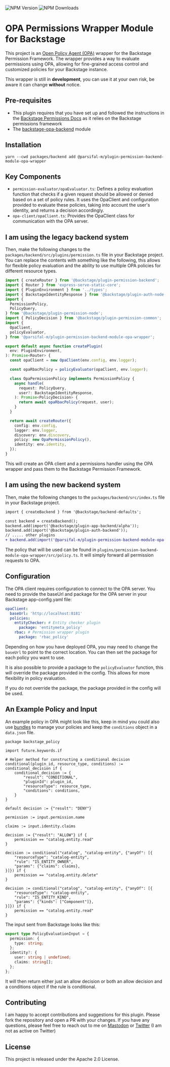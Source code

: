 ![NPM Version](https://img.shields.io/npm/v/%40parsifal-m%2Fplugin-permission-backend-module-opa-wrapper) ![NPM Downloads](https://img.shields.io/npm/dw/%40parsifal-m%2Fplugin-permission-backend-module-opa-wrapper)

# OPA Permissions Wrapper Module for Backstage

This project is an [Open Policy Agent (OPA)](https://github.com/open-policy-agent/opa) wrapper for the Backstage Permission Framework. The wrapper provides a way to evaluate permissions using OPA, allowing for fine-grained access control and customized policies for your Backstage instance.

This wrapper is still in **development**, you can use it at your own risk, be aware it can change **without** notice.

## Pre-requisites

- This plugin requires that you have set up and followed the instructions in the [Backstage Permissions Docs](https://backstage.io/docs/permissions/overview) as it relies on the Backstage permissions framework
- The [backstage-opa-backend](../backstage-opa-backend) module

## Installation

```shell
yarn --cwd packages/backend add @parsifal-m/plugin-permission-backend-module-opa-wrapper
```

## Key Components

- `permission-evaluator/opaEvaluator.ts`: Defines a policy evaluation function that checks if a given request should be allowed or denied based on a set of policy rules. It uses the OpaClient and configuration provided to evaluate these policies, taking into account the user's identity, and returns a decision accordingly.
- `opa-client/opaClient.ts`: Provides the OpaClient class for communication with the OPA server.

## I am using the legacy backend system

Then, make the following changes to the `packages/backend/src/plugins/permission.ts` file in your Backstage project. You can replace the contents with something like the following, this allows for flexible policy evaluation and the ability to use multiple OPA policies for different resource types.

```typescript
import { createRouter } from '@backstage/plugin-permission-backend';
import { Router } from 'express-serve-static-core';
import { PluginEnvironment } from '../types';
import { BackstageIdentityResponse } from '@backstage/plugin-auth-node';
import {
  PermissionPolicy,
  PolicyQuery,
} from '@backstage/plugin-permission-node';
import { PolicyDecision } from '@backstage/plugin-permission-common';
import {
  OpaClient,
  policyEvaluator,
} from '@parsifal-m/plugin-permission-backend-module-opa-wrapper';

export default async function createPlugin(
  env: PluginEnvironment,
): Promise<Router> {
  const opaClient = new OpaClient(env.config, env.logger);

  const opaRbacPolicy = policyEvaluator(opaClient, env.logger);

  class OpaPermissionPolicy implements PermissionPolicy {
    async handle(
      request: PolicyQuery,
      user?: BackstageIdentityResponse,
    ): Promise<PolicyDecision> {
      return await opaRbacPolicy(request, user);
    }
  }

  return await createRouter({
    config: env.config,
    logger: env.logger,
    discovery: env.discovery,
    policy: new OpaPermissionPolicy(),
    identity: env.identity,
  });
}
```

This will create an OPA client and a permissions handler using the OPA wrapper and pass them to the Backstage Permission Framework.

## I am using the new backend system

Then, make the following changes to the `packages/backend/src/index.ts` file in your Backstage project.

```diff
import { createBackend } from '@backstage/backend-defaults';

const backend = createBackend();
backend.add(import('@backstage/plugin-app-backend/alpha'));
backend.add(import('@backstage/plugin-auth-backend'));
// ..... other plugins
+ backend.add(import('@parsifal-m/plugin-permission-backend-module-opa-wrapper'));
```

The policy that will be used can be found in `plugins/permission-backend-module-opa-wrapper/src/policy.ts`. It will simply forward all permission requests to OPA.

## Configuration

The OPA client requires configuration to connect to the OPA server. You need to provide the baseUrl and package for the OPA server in your Backstage app-config.yaml file:

```yaml
opaClient:
  baseUrl: 'http://localhost:8181'
  policies:
    entityChecker: # Entity checker plugin
      package: 'entitymeta_policy'
    rbac: # Permission wrapper plugin
      package: 'rbac_policy'
```

Depending on how you have deployed OPA, you may need to change the `baseUrl` to point to the correct location. You can then set the package for each policy you want to use.

It is also possible to provide a package to the `policyEvaluator` function, this will override the package provided in the config. This allows for more flexibility in policy evaluation.

If you do not override the package, the package provided in the config will be used.

## An Example Policy and Input

An example policy in OPA might look like this, keep in mind you could also use [bundles](https://www.openpolicyagent.org/docs/latest/management-bundles/) to manage your policies and keep the `conditions` object in a `data.json` file.

```rego
package backstage_policy

import future.keywords.if

# Helper method for constructing a conditional decision
conditional(plugin_id, resource_type, conditions) := conditional_decision if {
	conditional_decision := {
		"result": "CONDITIONAL",
		"pluginId": plugin_id,
		"resourceType": resource_type,
		"conditions": conditions,
	}
}

default decision := {"result": "DENY"}

permission := input.permission.name

claims := input.identity.claims

decision := {"result": "ALLOW"} if {
	permission == "catalog.entity.read"
}

decision := conditional("catalog", "catalog-entity", {"anyOf": [{
	"resourceType": "catalog-entity",
	"rule": "IS_ENTITY_OWNER",
	"params": {"claims": claims},
}]}) if {
	permission == "catalog.entity.delete"
}

decision := conditional("catalog", "catalog-entity", {"anyOf": [{
	"resourceType": "catalog-entity",
	"rule": "IS_ENTITY_KIND",
	"params": {"kinds": ["Component"]},
}]}) if {
	permission == "catalog.entity.read"
}
```

The input sent from Backstage looks like this:

```typescript
export type PolicyEvaluationInput = {
  permission: {
    type: string;
  };
  identity?: {
    user: string | undefined;
    claims: string[];
  };
};
```

It will then return either just an allow decision or both an allow decision and a conditions object if the rule is conditional.

## Contributing

I am happy to accept contributions and suggestions for this plugin. Please fork the repository and open a PR with your changes. If you have any questions, please feel free to reach out to me on [Mastodon](https://hachyderm.io/@parcifal) or [Twitter](https://twitter.com/_PeterM_) (I am not as active on Twitter)

## License

This project is released under the Apache 2.0 License.
